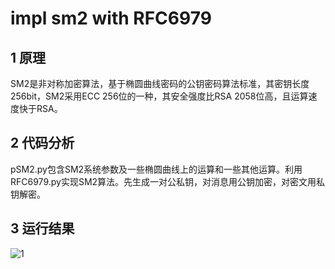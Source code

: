 # impl sm2 with RFC6979

## 1 原理

SM2是非对称加密算法，基于椭圆曲线密码的公钥密码算法标准，其密钥长度256bit，SM2采用ECC 256位的一种，其安全强度比RSA 2058位高，且运算速度快于RSA。

## 2 代码分析

pSM2.py包含SM2系统参数及一些椭圆曲线上的运算和一些其他运算。利用RFC6979.py实现SM2算法。先生成一对公私钥，对消息用公钥加密，对密文用私钥解密。

## 3 运行结果

![1](https://github.com/Sherry-JulK/homeworkgroup-11/assets/138464371/831d534f-7e07-4319-9022-b5494efeb234)
